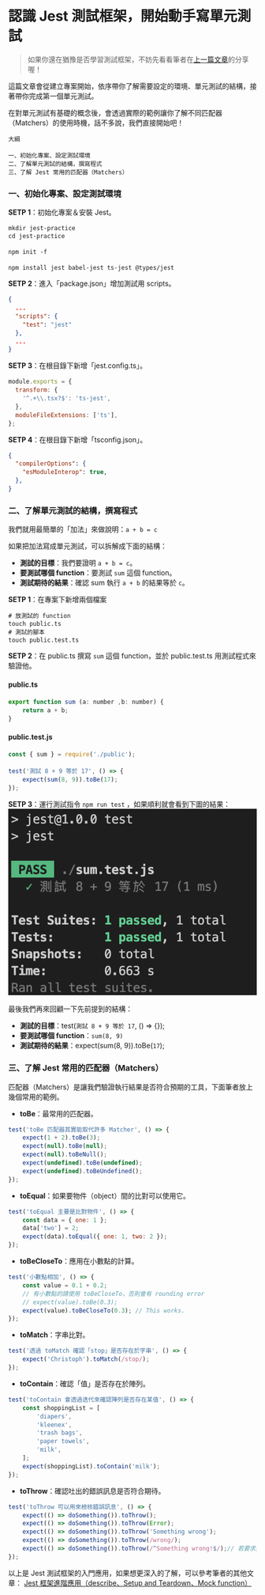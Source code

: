 # 認識 Jest 測試框架，開始動手寫單元測試

> 如果你還在猶豫是否學習測試框架，不妨先看看筆者在[上一篇文章](./../README.md)的分享喔！

這篇文章會從建立專案開始，依序帶你了解需要設定的環境、單元測試的結構，接著帶你完成第一個單元測試。

在對單元測試有基礎的概念後，會透過實際的範例讓你了解不同匹配器（Matchers）的使用時機，話不多說，我們直接開始吧！

```
大綱

一、初始化專案、設定測試環境
二、了解單元測試的結構，撰寫程式
三、了解 Jest 常用的匹配器（Matchers）
```

### 一、初始化專案、設定測試環境

**SETP 1**：初始化專案＆安裝 Jest。

```shell
mkdir jest-practice
cd jest-practice

npm init -f

npm install jest babel-jest ts-jest @types/jest
```

**SETP 2**：進入「package.json」增加測試用 scripts。

```json
{
  ...
  "scripts": {
    "test": "jest"
  },
  ...
}
```

**SETP 3**：在根目錄下新增「jest.config.ts」。

```js
module.exports = {
  transform: {
    '^.+\\.tsx?$': 'ts-jest',
  },
  moduleFileExtensions: ['ts'],
};
```

**SETP 4**：在根目錄下新增「tsconfig.json」。
```json
{
  "compilerOptions": {
    "esModuleInterop": true,
  },
}
```

### 二、了解單元測試的結構，撰寫程式

我們就用最簡單的「加法」來做說明：`a + b = c`

如果把加法寫成單元測試，可以拆解成下面的結構：
- **測試的目標**：我們要證明 `a + b = c`。
- **要測試哪個 function**：要測試 `sum` 這個 function。
- **測試期待的結果**：確認 sum 執行 `a + b` 的結果等於 `c`。

**SETP 1**：在專案下新增兩個檔案
```shell
# 放測試的 function
touch public.ts
# 測試的腳本
touch public.test.ts
```

**SETP 2**：在 public.ts 撰寫 `sum` 這個 function，並於 public.test.ts 用測試程式來驗證他。
#### public.ts
```js
export function sum (a: number ,b: number) {
    return a + b;
}
```

#### public.test.js
```js
const { sum } = require('./public');

test('測試 8 + 9 等於 17', () => {
    expect(sum(8, 9)).toBe(17);
});
```

**SETP 3**：運行測試指令 `npm run test`
，如果順利就會看到下圖的結果：
![image](./img/simpleJest.png)

最後我們再來回顧一下先前提到的結構：
- **測試的目標**：test(`測試 8 + 9 等於 17`, () => {});
- **要測試哪個 function**：`sum(8, 9)`
- **測試期待的結果**：expect(sum(8, 9)).toBe(`17`);

### 三、了解 Jest 常用的匹配器（Matchers）

匹配器（Matchers）是讓我們驗證執行結果是否符合預期的工具，下面筆者放上幾個常用的範例。

- **toBe**：最常用的匹配器。
```js
test('toBe 匹配器其實能取代許多 Matcher', () => {
    expect(1 + 2).toBe(3);
    expect(null).toBe(null);
    expect(null).toBeNull();
    expect(undefined).toBe(undefined);
    expect(undefined).toBeUndefined();
});
```
- **toEqual**：如果要物件（object）間的比對可以使用它。
```js
test('toEqual 主要是比對物件', () => {
    const data = { one: 1 };
    data['two'] = 2;
    expect(data).toEqual({ one: 1, two: 2 });
});
```
- **toBeCloseTo**：應用在小數點的計算。
```js
test('小數點相加', () => {
    const value = 0.1 + 0.2;
    // 有小數點的請使用 toBeCloseTo，否則會有 rounding error
    // expect(value).toBe(0.3);
    expect(value).toBeCloseTo(0.3); // This works.
});
```
- **toMatch**：字串比對。
```js
test('透過 toMatch 確認「stop」是否存在於字串', () => {
    expect('Christoph').toMatch(/stop/);
});
```
- **toContain**：確認「值」是否存在於陣列。
```js
test('toContain 會透過迭代來確認陣列是否存在某值', () => {
    const shoppingList = [
        'diapers',
        'kleenex',
        'trash bags',
        'paper towels',
        'milk',
    ];
    expect(shoppingList).toContain('milk');
});
```
- **toThrow**：確認吐出的錯誤訊息是否符合期待。
```js
test('toThrow 可以用來檢核錯誤訊息', () => {
    expect(() => doSomething()).toThrow();
    expect(() => doSomething()).toThrow(Error);
    expect(() => doSomething()).toThrow('Something wrong');
    expect(() => doSomething()).toThrow(/wrong/);
    expect(() => doSomething()).toThrow(/^Something wrong!$/);// 若要求完全相同
});
```

以上是 Jest 測試框架的入門應用，如果想更深入的了解，可以參考筆者的其他文章：
[Jest 框架進階應用（describe、Setup and Teardown、Mock function）](./../jest-advanced/README.md)